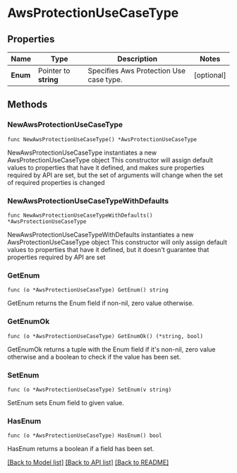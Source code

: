 # AwsProtectionUseCaseType

## Properties

Name | Type | Description | Notes
------------ | ------------- | ------------- | -------------
**Enum** | Pointer to **string** | Specifies Aws Protection Use case type. | [optional] 

## Methods

### NewAwsProtectionUseCaseType

`func NewAwsProtectionUseCaseType() *AwsProtectionUseCaseType`

NewAwsProtectionUseCaseType instantiates a new AwsProtectionUseCaseType object
This constructor will assign default values to properties that have it defined,
and makes sure properties required by API are set, but the set of arguments
will change when the set of required properties is changed

### NewAwsProtectionUseCaseTypeWithDefaults

`func NewAwsProtectionUseCaseTypeWithDefaults() *AwsProtectionUseCaseType`

NewAwsProtectionUseCaseTypeWithDefaults instantiates a new AwsProtectionUseCaseType object
This constructor will only assign default values to properties that have it defined,
but it doesn't guarantee that properties required by API are set

### GetEnum

`func (o *AwsProtectionUseCaseType) GetEnum() string`

GetEnum returns the Enum field if non-nil, zero value otherwise.

### GetEnumOk

`func (o *AwsProtectionUseCaseType) GetEnumOk() (*string, bool)`

GetEnumOk returns a tuple with the Enum field if it's non-nil, zero value otherwise
and a boolean to check if the value has been set.

### SetEnum

`func (o *AwsProtectionUseCaseType) SetEnum(v string)`

SetEnum sets Enum field to given value.

### HasEnum

`func (o *AwsProtectionUseCaseType) HasEnum() bool`

HasEnum returns a boolean if a field has been set.


[[Back to Model list]](../README.md#documentation-for-models) [[Back to API list]](../README.md#documentation-for-api-endpoints) [[Back to README]](../README.md)



